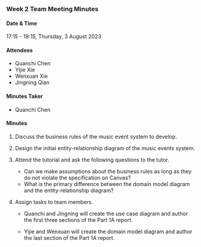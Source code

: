 ### Week 2 Team Meeting Minutes

#### Date & Time

17:15 - 19:15, Thursday, 3 August 2023

#### Attendees

- Quanchi Chen
- Yijie Xie
- Wenxuan Xie
- Jingning Qian

#### Minutes Taker

- Quanchi Chen

#### Minutes

1. Discuss the business rules of the music event system to develop.

2. Design the initial entity-relationship diagram of the music events system.

3. Attend the tutorial and ask the following questions to the tutor.
   - Can we make assumptions about the business rules as long as they do not violate the specification on Canvas?
   - What is the primary difference between the domain model diagram and the entity-relationship diagram?
   
4. Assign tasks to team members.
   - Quanchi and Jingning will create the use case diagram and author the first three sections of the Part 1A report.
   
   - Yijie and Wenxuan will create the domain model diagram and author the last section of the Part 1A report.
   